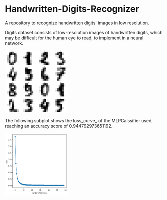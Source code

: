 # Handwritten-Digits-Recognizer
A repository to recognize handwritten digits' images in low resolution.

Digits dataset consists of low-resolution images of handwritten digits, which may be difficult for the human eye to read, to implement in a neural network.

<img src="sample.png" alt="Digits" width="200" height="200">


The following subplot shows the loss_curve_ of the MLPCalssifier used, reaching an accuracy score of 0.944792973651192.

<img src="loss_curve_.png" alt="Graph" width="200" height="200">

